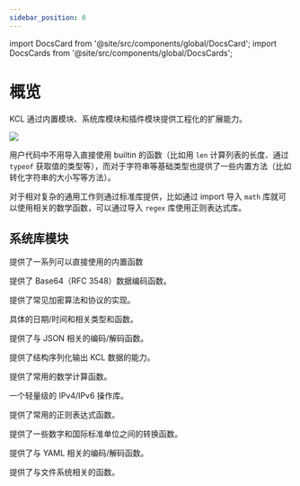 ```yaml
---
sidebar_position: 0
---
```


import DocsCard from '@site/src/components/global/DocsCard';
import DocsCards from '@site/src/components/global/DocsCards';

# 概览

KCL 通过内置模块、系统库模块和插件模块提供工程化的扩展能力。

![](/img/docs/reference/lang/model/kcl-module.png)

用户代码中不用导入直接使用 builtin 的函数（比如用 `len` 计算列表的长度、通过 `typeof` 获取值的类型等），而对于字符串等基础类型也提供了一些内置方法（比如转化字符串的大小写等方法）。

对于相对复杂的通用工作则通过标准库提供，比如通过 import 导入 `math` 库就可以使用相关的数学函数，可以通过导入 `regex` 库使用正则表达式库。

## 系统库模块

<DocsCards>
  <DocsCard header="内置函数" href="builtin">
    <p>提供了一系列可以直接使用的内置函数</p>
  </DocsCard>
  <DocsCard header="base64" href="base64">
    <p>提供了 Base64（RFC 3548）数据编码函数。</p>
  </DocsCard>
  <DocsCard header="crypto" href="crypto">
    <p>提供了常见加密算法和协议的实现。</p>
  </DocsCard>
  <DocsCard header="datetime" href="datetime">
    <p>具体的日期/时间和相关类型和函数。</p>
  </DocsCard>
  <DocsCard header="json" href="json">
    <p>提供了与 JSON 相关的编码/解码函数。</p>
  </DocsCard>
  <DocsCard header="manifests" href="manifests">
    <p>提供了结构序列化输出 KCL 数据的能力。</p>
  </DocsCard>
  <DocsCard header="math" href="math">
    <p>提供了常用的数学计算函数。</p>
  </DocsCard>
  <DocsCard header="net" href="net">
    <p>一个轻量级的 IPv4/IPv6 操作库。</p>
  </DocsCard>
  <DocsCard header="regex" href="regex">
    <p>提供了常用的正则表达式函数。</p>
  </DocsCard>
  <DocsCard header="units" href="units">
    <p>提供了一些数字和国际标准单位之间的转换函数。</p>
  </DocsCard>
  <DocsCard header="yaml" href="yaml">
    <p>提供了与 YAML 相关的编码/解码函数。</p>
  </DocsCard>
  <DocsCard header="file" href="file">
    <p>提供了与文件系统相关的函数。</p>
  </DocsCard>
</DocsCards>
